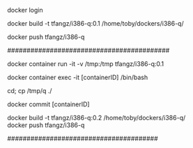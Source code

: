
docker login  

docker build -t tfangz/i386-q:0.1 /home/toby/dockers/i386-q/  

docker push tfangz/i386-q  

##########################################

docker container run -it -v /tmp:/tmp tfangz/i386-q:0.1

docker container exec -it [containerID]   /bin/bash

cd; cp /tmp/q ./

docker commit [containerID]

docker build -t tfangz/i386-q:0.2 /home/toby/dockers/i386-q/   
docker push tfangz/i386-q 

#######################################



